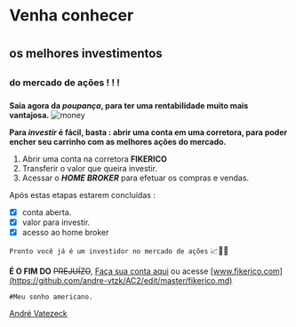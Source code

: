 # Venha conhecer <h1> 
## os melhores investimentos <h2>
### do mercado de ações ! ! ! <h3>
**Saia agora da **_poupança_**, para ter uma rentabilidade muito mais **vantajosa**.**
![money](https://user-images.githubusercontent.com/61657926/93905833-cca5be00-fcd1-11ea-91b3-6089a9d988bb.jpg)

**Para **_investir_** é fácil, basta :
abrir uma conta em uma corretora, para poder encher seu carrinho com as melhores ações do mercado.**

1. Abrir uma conta na corretora **FIKERICO**
2. Transferir o valor que queira investir.
3. Acessar o **_HOME BROKER_** para efetuar os compras e vendas.

Após estas etapas estarem concluídas :
- [x] conta aberta.
- [x] valor para investir.
- [x] acesso ao home broker 

`Pronto você já é um investidor no mercado de ações` 📈🚀🤑

**É O FIM DO**  ~~PREJUÍZO~~, [Faça sua conta aqui](https://github.com/andre-vtzk/AC2/edit/master/fikerico.md) ou acesse [www.fikerico.com](https://github.com/andre-vtzk/AC2/edit/master/fikerico.md)

 `#Meu sonho americano.`

[André Vatezeck](https://github.com/andre-vtzk)
